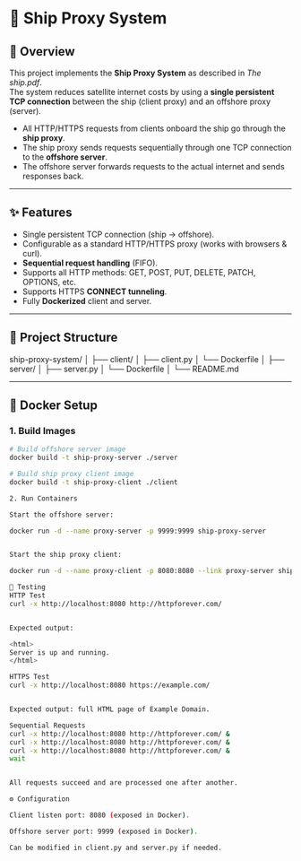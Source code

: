 # 🚢 Ship Proxy System

## 📖 Overview
This project implements the **Ship Proxy System** as described in *The ship.pdf*.  
The system reduces satellite internet costs by using a **single persistent TCP connection** between the ship (client proxy) and an offshore proxy (server).

- All HTTP/HTTPS requests from clients onboard the ship go through the **ship proxy**.  
- The ship proxy sends requests sequentially through one TCP connection to the **offshore server**.  
- The offshore server forwards requests to the actual internet and sends responses back.  

---

## ✨ Features
- Single persistent TCP connection (ship → offshore).  
- Configurable as a standard HTTP/HTTPS proxy (works with browsers & curl).  
- **Sequential request handling** (FIFO).  
- Supports all HTTP methods: GET, POST, PUT, DELETE, PATCH, OPTIONS, etc.  
- Supports HTTPS **CONNECT tunneling**.  
- Fully **Dockerized** client and server.  

---

## 📂 Project Structure
ship-proxy-system/
│
├── client/
│ ├── client.py
│ └── Dockerfile
│
├── server/
│ ├── server.py
│ └── Dockerfile
│
└── README.md


---

## 🐳 Docker Setup

### 1. Build Images
```bash
# Build offshore server image
docker build -t ship-proxy-server ./server

# Build ship proxy client image
docker build -t ship-proxy-client ./client

2. Run Containers

Start the offshore server:

docker run -d --name proxy-server -p 9999:9999 ship-proxy-server


Start the ship proxy client:

docker run -d --name proxy-client -p 8080:8080 --link proxy-server ship-proxy-client

🧪 Testing
HTTP Test
curl -x http://localhost:8080 http://httpforever.com/


Expected output:

<html>
Server is up and running.
</html>

HTTPS Test
curl -x http://localhost:8080 https://example.com/


Expected output: full HTML page of Example Domain.

Sequential Requests
curl -x http://localhost:8080 http://httpforever.com/ &
curl -x http://localhost:8080 http://httpforever.com/ &
curl -x http://localhost:8080 http://httpforever.com/ &
wait


All requests succeed and are processed one after another.

⚙️ Configuration

Client listen port: 8080 (exposed in Docker).

Offshore server port: 9999 (exposed in Docker).

Can be modified in client.py and server.py if needed.
